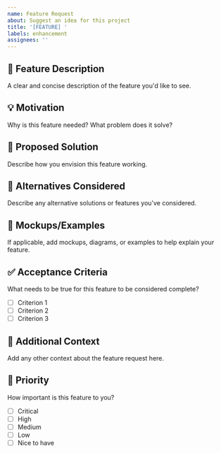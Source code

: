 ```yaml
---
name: Feature Request
about: Suggest an idea for this project
title: '[FEATURE] '
labels: enhancement
assignees: ''
---
```


## 🚀 Feature Description

A clear and concise description of the feature you'd like to see.

## 💡 Motivation

Why is this feature needed? What problem does it solve?

## 📝 Proposed Solution

Describe how you envision this feature working.

## 🔄 Alternatives Considered

Describe any alternative solutions or features you've considered.

## 📸 Mockups/Examples

If applicable, add mockups, diagrams, or examples to help explain your feature.

## ✅ Acceptance Criteria

What needs to be true for this feature to be considered complete?

- [ ] Criterion 1
- [ ] Criterion 2
- [ ] Criterion 3

## 📝 Additional Context

Add any other context about the feature request here.

## 🎯 Priority

How important is this feature to you?

- [ ] Critical
- [ ] High
- [ ] Medium
- [ ] Low
- [ ] Nice to have
